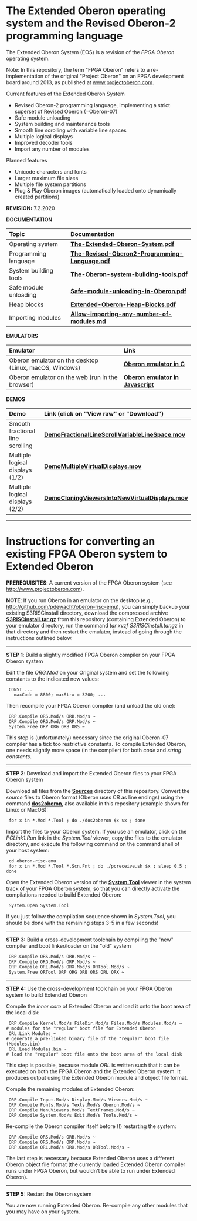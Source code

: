 # The Extended Oberon operating system and the Revised Oberon-2 programming language
The Extended Oberon System (EOS) is a revision of the *FPGA Oberon* operating system.

Note: In this repository, the term "FPGA Oberon" refers to a re-implementation of the original "Project Oberon" on an FPGA development board around 2013, as published at www.projectoberon.com.

Current features of the Extended Oberon System

* Revised Oberon-2 programming language, implementing a strict superset of Revised Oberon (=Oberon-07)
* Safe module unloading
* System building and maintenance tools
* Smooth line scrolling with variable line spaces
* Multiple logical displays
* Improved decoder tools
* Import any number of modules

Planned features

* Unicode characters and fonts
* Larger maximum file sizes
* Multiple file system partitions
* Plug & Play Oberon images (automatically loaded onto dynamically created partitions)

**REVISION:** 7.2.2020

**DOCUMENTATION**

| Topic  | Documentation |
| :------------- | :------------- |
| Operating system  | [**The-Extended-Oberon-System.pdf**](Documentation/The-Extended-Oberon-System.pdf)  |
| Programming language  | [**The-Revised-Oberon2-Programming-Language.pdf**](Documentation/The-Revised-Oberon2-Programming-Language.pdf)  |
| System building tools  | [**The-Oberon-system-building-tools.pdf**](Documentation/The-Oberon-system-building-tools.pdf)  |
| Safe module unloading  | [**Safe-module-unloading-in-Oberon.pdf**](Documentation/Safe-module-unloading-in-Oberon.pdf) |
| Heap blocks  | [**Extended-Oberon-Heap-Blocks.pdf**](Documentation/Extended-Oberon-Heap-Blocks.pdf)  |
| Importing modules  | [**Allow-importing-any-number-of-modules.md**](Documentation/Allow-importing-any-number-of-modules.md)  |

**EMULATORS**

| Emulator  | Link |
| :------------- | :------------- |
| Oberon emulator on the desktop (Linux, macOS, Windows)  | [**Oberon emulator in C**](http://github.com/pdewacht/oberon-risc-emu) |
| Oberon emulator on the web (run in the browser)  | [**Oberon emulator in Javascript**](http://schierlm.github.io/OberonEmulator/emu.html?image=ExperimentalOberonDiskImageWithSource) |

**DEMOS**

| Demo  | Link (click on "View raw" or "Download") |
| :------------- | :------------- |
| Smooth fractional line scrolling  | [**DemoFractionalLineScrollVariableLineSpace.mov**](Documentation/DemoFractionalLineScrollVariableLineSpace.mov)  |
| Multiple logical displays (1/2)  | [**DemoMultipleVirtualDisplays.mov**](Documentation/DemoMultipleVirtualDisplays.mov)  |
| Multiple logical displays (2/2)  | [**DemoCloningViewersIntoNewVirtualDisplays.mov**](Documentation/DemoCloningViewersIntoNewVirtualDisplays.mov)  |

------------------------------------------------------

# Instructions for converting an existing FPGA Oberon system to Extended Oberon

**PREREQUISITES**: A current version of the FPGA Oberon system (see http://www.projectoberon.com).

**NOTE**: If you run Oberon in an emulator on the desktop (e.g., http://github.com/pdewacht/oberon-risc-emu), you can simply backup your existing S3RISCinstall directory, download the compressed archive [**S3RISCinstall.tar.gz**](Documentation/S3RISCinstall.tar.gz) from this repository (containing Extended Oberon) to your emulator directory, run the command *tar xvzf S3RISCinstall.tar.gz* in that directory and then restart the emulator, instead of going through the instructions outlined below.

------------------------------------------------------

**STEP 1**: Build a slightly modified FPGA Oberon compiler on your FPGA Oberon system

Edit the file *ORG.Mod* on your Original system and set the following constants to the indicated new values:

     CONST ...
       maxCode = 8800; maxStrx = 3200; ...

Then recompile your FPGA Oberon compiler (and unload the old one):

     ORP.Compile ORS.Mod/s ORB.Mod/s ~
     ORP.Compile ORG.Mod/s ORP.Mod/s ~
     System.Free ORP ORG ORB ORS ~

This step is (unfortunately) necessary since the original Oberon-07 compiler has a tick too restrictive constants. To compile Extended Oberon, one needs slightly more space (in the compiler) for both *code* and *string constants*.

------------------------------------------------------

**STEP 2**: Download and import the Extended Oberon files to your FPGA Oberon system

Download all files from the [**Sources**](Sources/) directory of this repository. Convert the *source* files to Oberon format (Oberon uses CR as line endings) using the command [**dos2oberon**](dos2oberon), also available in this repository (example shown for Linux or MacOS):

     for x in *.Mod *.Tool ; do ./dos2oberon $x $x ; done

Import the files to your Oberon system. If you use an emulator, click on the *PCLink1.Run* link in the *System.Tool* viewer, copy the files to the emulator directory, and execute the following command on the command shell of your host system:

     cd oberon-risc-emu
     for x in *.Mod *.Tool *.Scn.Fnt ; do ./pcreceive.sh $x ; sleep 0.5 ; done

Open the Extended Oberon version of the [**System.Tool**](Sources/System.Tool) viewer in the system track of your FPGA Oberon system, so that you can directly activate the compilations needed to build Extended Oberon:

     System.Open System.Tool

If you just follow the compilation sequence shown in *System.Tool*, you should be done with the remaining steps 3-5 in a few seconds!

------------------------------------------------------

**STEP 3:** Build a cross-development toolchain by compiling the "new" compiler and boot linker/loader on the "old" system

     ORP.Compile ORS.Mod/s ORB.Mod/s ~
     ORP.Compile ORG.Mod/s ORP.Mod/s ~
     ORP.Compile ORL.Mod/s ORX.Mod/s ORTool.Mod/s ~
     System.Free ORTool ORP ORG ORB ORS ORL ORX ~

------------------------------------------------------

**STEP 4:** Use the cross-development toolchain on your FPGA Oberon system to build Extended Oberon

Compile the *inner core* of Extended Oberon and load it onto the boot area of the local disk:

     ORP.Compile Kernel.Mod/s FileDir.Mod/s Files.Mod/s Modules.Mod/s ~    # modules for the "regular" boot file for Extended Oberon
     ORL.Link Modules ~                                                    # generate a pre-linked binary file of the "regular" boot file (Modules.bin)
     ORL.Load Modules.bin ~                                                # load the "regular" boot file onto the boot area of the local disk

This step is possible, because module *ORL* is written such that it can be executed on both the FPGA Oberon and the Extended Oberon system. It produces output using the Extended Oberon module and object file format.

Compile the remaining modules of Extended Oberon:

     ORP.Compile Input.Mod/s Display.Mod/s Viewers.Mod/s ~
     ORP.Compile Fonts.Mod/s Texts.Mod/s Oberon.Mod/s ~
     ORP.Compile MenuViewers.Mod/s TextFrames.Mod/s ~
     ORP.Compile System.Mod/s Edit.Mod/s Tools.Mod/s ~

Re-compile the Oberon compiler itself before (!) restarting the system:

     ORP.Compile ORS.Mod/s ORB.Mod/s ~
     ORP.Compile ORG.Mod/s ORP.Mod/s ~
     ORP.Compile ORL.Mod/s ORX.Mod/s ORTool.Mod/s ~

The last step is necessary because Extended Oberon uses a different Oberon object file format (the currently loaded Extended Oberon compiler runs under FPGA Oberon, but wouldn't be able to run under Extended Oberon).

------------------------------------------------------

**STEP 5:** Restart the Oberon system

You are now running Extended Oberon. Re-compile any other modules that you may have on your system.

